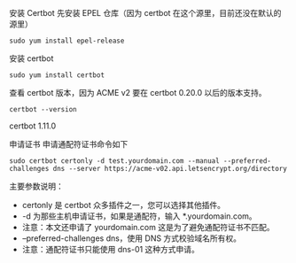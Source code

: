 安装 Certbot
先安装 EPEL 仓库（因为 certbot 在这个源里，目前还没在默认的源里）

```
sudo yum install epel-release
```

安装 certbot
```
sudo yum install certbot

```

查看 certbot 版本，因为 ACME v2 要在 certbot 0.20.0 以后的版本支持。

```
certbot --version
```

certbot 1.11.0

申请证书
申请通配符证书命令如下

```
sudo certbot certonly -d test.yourdomain.com --manual --preferred-challenges dns --server https://acme-v02.api.letsencrypt.org/directory
```
主要参数说明：

- certonly 是 certbot 众多插件之一，您可以选择其他插件。
- -d 为那些主机申请证书，如果是通配符，输入 *.yourdomain.com。
- 注意：本文还申请了 yourdomain.com 这是为了避免通配符证书不匹配。
- –preferred-challenges dns，使用 DNS 方式校验域名所有权。
- 注意：通配符证书只能使用 dns-01 这种方式申请。

